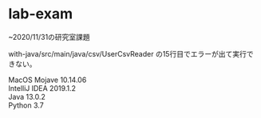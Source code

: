 # lab-exam

~2020/11/31の研究室課題    
  
with-java/src/main/java/csv/UserCsvReader の15行目でエラーが出て実行できない。

MacOS Mojave 10.14.06  
IntelliJ IDEA 2019.1.2  
Java 13.0.2  
Python 3.7  
